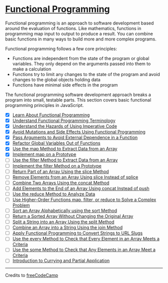 # [Functional Programming](https://www.freecodecamp.org/learn/javascript-algorithms-and-data-structures/functional-programming/)

Functional programming is an approach to software development based around the evaluation of functions. Like mathematics, functions in programming map input to output to produce a result. You can combine basic functions in many ways to build more and more complex programs.

Functional programming follows a few core principles:

- Functions are independent from the state of the program or global variables. They only depend on the arguments passed into them to make a calculation
- Functions try to limit any changes to the state of the program and avoid changes to the global objects holding data
- Functions have minimal side effects in the program

The functional programming software development approach breaks a program into small, testable parts. This section covers basic functional programming principles in JavaScript.

- [x] [Learn About Functional Programming](01-learn-about-functional-programming.js)
- [x] [Understand Functional Programming Terminology](02-understand-functional-programming-terminology.js)
- [x] [Understand the Hazards of Using Imperative Code](03-understand-the-hazards-of-using-imperative-code.js)
- [x] [Avoid Mutations and Side Effects Using Functional Programming](04-avoid-mutations-and-side-effects-using-functional-programming.js)
- [x] [Pass Arguments to Avoid External Dependence in a Function](05-pass-arguments-to-avoid-external-dependence-in-a-function.js)
- [x] [Refactor Global Variables Out of Functions](06-refactor-global-variables-out-of-functions.js)
- [x] [Use the map Method to Extract Data from an Array](07-use-the-map-method-to-extract-data-from-an-array.js)
- [x] [Implement map on a Prototype](08-implement-map-on-a-prototype.js)
- [ ] [Use the filter Method to Extract Data from an Array](09-use-the-filter-method-to-extract-data-from-an-array.js)
- [ ] [Implement the filter Method on a Prototype](10-implement-the-filter-method-on-a-prototype.js)
- [ ] [Return Part of an Array Using the slice Method](11-return-part-of-an-array-using-the-slice-method.js)
- [ ] [Remove Elements from an Array Using slice Instead of splice](12-remove-elements-from-an-array-using-slice-instead-of-splice.js)
- [ ] [Combine Two Arrays Using the concat Method](13-combine-two-arrays-using-the-concat-method.js)
- [ ] [Add Elements to the End of an Array Using concat Instead of push](14-add-elements-to-the-end-of-an-array-using-concat-instead-of-push.js)
- [ ] [Use the reduce Method to Analyze Data](15-use-the-reduce-method-to-analyze-data.js)
- [ ] [Use Higher-Order Functions map, filter, or reduce to Solve a Complex Problem](16-use-higher-order-functions-map-filter-or-reduce-to-solve-a-complex-problem.js)
- [ ] [Sort an Array Alphabetically using the sort Method](17-sort-an-array-alphabetically-using-the-sort-method.js)
- [ ] [Return a Sorted Array Without Changing the Original Array](18-return-a-sorted-array-without-changing-the-original-array.js)
- [ ] [Split a String into an Array Using the split Method](19-split-a-string-into-an-array-using-the-split-method.js)
- [ ] [Combine an Array into a String Using the join Method](20-combine-an-array-into-a-string-using-the-join-method.js)
- [ ] [Apply Functional Programming to Convert Strings to URL Slugs](21-apply-functional-programming-to-convert-strings-to-url-slugs.js)
- [ ] [Use the every Method to Check that Every Element in an Array Meets a Criteria](22-use-the-every-method-to-check-that-every-element-in-an-array-meets-a-criteria.js)
- [ ] [Use the some Method to Check that Any Elements in an Array Meet a Criteria](23-use-the-some-method-to-check-that-any-elements-in-an-array-meet-a-criteria.js)
- [ ] [Introduction to Currying and Partial Application](24-introduction-to-currying-and-partial-application.js)

---

Credits to [freeCodeCamp](https://www.freecodecamp.org/)
